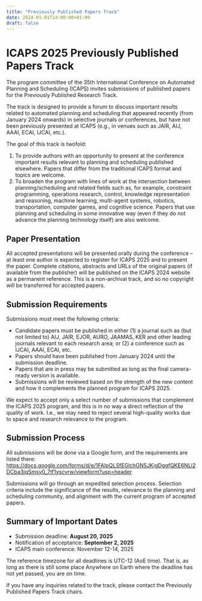 ```yaml
---
title: "Previously Published Papers Track"
date: 2024-01-01T14:00:00+01:00
draft: false
---
```


# ICAPS 2025 Previously Published Papers Track

The program committee of the 35th International Conference on Automated Planning and Scheduling (ICAPS) invites submissions of published papers for the Previously Published Research Track.

The track is designed to provide a forum to discuss important results related to automated planning and scheduling that appeared recently (from January 2024 onwards) in selective journals or conferences, but have not been previously presented at ICAPS (e.g., in venues such as JAIR, AIJ, AAAI, ECAI, IJCAI, etc.).

The goal of this track is twofold:

1. To provide authors with an opportunity to present at the conference important results relevant to planning and scheduling published elsewhere. Papers that differ from the traditional ICAPS format and topics are welcome.
2. To broaden the program with lines of work at the intersection between planning/scheduling and related fields such as, for example, constraint programming, operations research, control, knowledge representation and reasoning, machine learning, multi-agent systems, robotics, transportation, computer games, and cognitive science. Papers that use planning and scheduling in some innovative way (even if they do not advance the planning technology itself) are also welcome.

## Paper Presentation

All accepted presentations will be presented orally during the conference – at least one author is expected to register for ICAPS 2025 and to present the paper. Complete citations, abstracts and URLs of the original papers (if available from the publisher) will be published on the ICAPS 2024 website as a permanent reference. This is a non-archival track, and so no copyright will be transferred for accepted papers.

## Submission Requirements

Submissions must meet the following criteria:

* Candidate papers must be published in either (1) a journal such as (but not limited to) AIJ, JAIR, EJOR, AURO, JAAMAS, KER and other leading journals relevant to each research area; or (2) a conference such as IJCAI, AAAI, ECAI, etc.
* Papers should have been published from January 2024 until the submission deadline.
* Papers that are in press may be submitted as long as the final camera-ready version is available.
* Submissions will be reviewed based on the strength of the new content and how it complements the planned program for ICAPS 2025.

We expect to accept only a select number of submissions that complement the ICAPS 2025 program, and this is in no way a direct reflection of the quality of work. I.e., we may need to reject several high-quality works due to space and research relevance to the program.

## Submission Process

All submissions will be done via a Google form, and the requirements are listed there: https://docs.google.com/forms/d/e/1FAIpQLSfEGlchGN5JKigDgqfQKE6NLi2DCba3jqSmsy0_7tf1yscvrw/viewform?usp=header

Submissions will go through an expedited selection process. Selection criteria include the significance of the results, relevance to the planning and scheduling community, and alignment with the current program of accepted papers.

## Summary of Important Dates

* Submission deadline: **August 20, 2025**
* Notification of acceptance: **September 2, 2025**
* ICAPS main conference: November 12-14, 2025

The reference timezone for all deadlines is UTC-12 (AoE time). That is, as long as there is still some place Anywhere on Earth where the deadline has not yet passed, you are on time.

If you have any inquiries related to the track, please contact the Previously Published Papers Track chairs.
